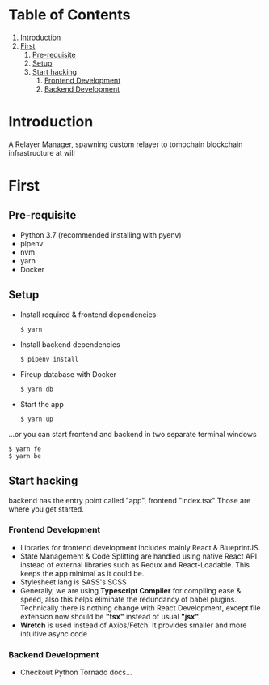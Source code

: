 # Table of Contents

1.  [Introduction](#org836984f)
2.  [First](#org957d994)
    1.  [Pre-requisite](#org168090e)
    2.  [Setup](#orge4742dd)
    3.  [Start hacking](#org30ae7c1)
        1.  [Frontend Development](#org7f062cc)
        2.  [Backend Development](#orga954538)



<a id="org836984f"></a>

# Introduction

A Relayer Manager, spawning custom relayer to tomochain blockchain infrastructure at will


<a id="org957d994"></a>

# First


<a id="org168090e"></a>

## Pre-requisite

-   Python 3.7 (recommended installing with pyenv)
-   pipenv
-   nvm
-   yarn
-   Docker


<a id="orge4742dd"></a>

## Setup

-   Install required & frontend dependencies

        $ yarn
-   Install backend dependencies

        $ pipenv install
-   Fireup database with Docker

        $ yarn db
-   Start the app

        $ yarn up

&#x2026;or you can start frontend and backend in two separate terminal windows

    $ yarn fe
    $ yarn be


<a id="org30ae7c1"></a>

## Start hacking

backend has the entry point called "app", frontend "index.tsx"
Those are where you get started.


<a id="org7f062cc"></a>

### Frontend Development

-   Libraries for frontend development includes mainly React & BlueprintJS.
-   State Management & Code Splitting are handled using native React API instead of external libraries such as Redux and React-Loadable. This keeps the app minimal as
    it could be.
-   Stylesheet lang is SASS's SCSS
-   Generally, we are using **Typescript Compiler** for compiling ease & speed, also this helps eliminate the redundancy of babel
    plugins. Technically there is nothing change with React Development, except file extension now should be **"tsx"** instead
    of usual **"jsx"**.
-   **Wretch** is used instead of Axios/Fetch. It provides smaller and more intuitive async code


<a id="orga954538"></a>

### Backend Development

-   Checkout Python Tornado docs&#x2026;
